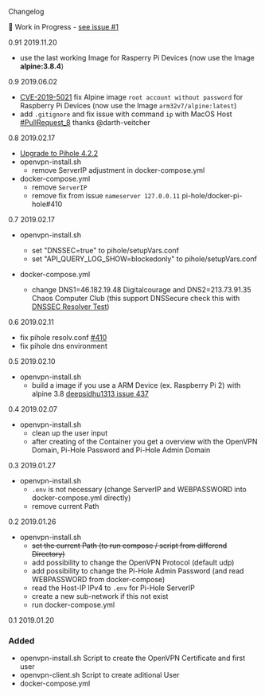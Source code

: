 Changelog 

:construction: Work in Progress - [see issue #1](https://github.com/mr-bolle/docker-openvpn-pihole/issues/1)

0.91 2019.11.20
- use the last working Image for Rasperry Pi Devices (now use the Image **alpine:3.8.4**)

0.9 2019.06.02
- [CVE-2019-5021](https://www.zdnet.com/article/alpine-linux-docker-images-ship-a-root-account-with-no-password/) fix Alpine image `root account without password` for Raspberry Pi Devices (now use the Image `arm32v7/alpine:latest`)
- add `.gitignore` and fix issue with command `ip` with MacOS Host [#PullRequest_8](https://github.com/mr-bolle/docker-openvpn-pihole/pull/8) thanks @darth-veitcher

0.8 2019.02.17
- [Upgrade to Pihole 4.2.2](https://github.com/pi-hole/docker-pi-hole/pull/426)
- openvpn-install.sh
  - remove ServerIP adjustment in docker-compose.yml
- docker-compose.yml
  - remove `ServerIP`
  - remove fix from issue `nameserver 127.0.0.11` pi-hole/docker-pi-hole#410

0.7 2019.02.17
- openvpn-install.sh
  - set "DNSSEC=true" to pihole/setupVars.conf
  - set "API_QUERY_LOG_SHOW=blockedonly" to pihole/setupVars.conf

- docker-compose.yml
  - change DNS1=46.182.19.48 Digitalcourage and DNS2=213.73.91.35 Chaos Computer Club (this support DNSSecure check this with [DNSSEC Resolver Test](http://dnssec.vs.uni-due.de/))

0.6 2019.02.11
- fix pihole resolv.conf [#410](https://github.com/pi-hole/docker-pi-hole/issues/410)
- fix pihole dns environment

0.5 2019.02.10
- openvpn-install.sh
  - build a image if you use a ARM Device (ex. Raspberry Pi 2) with alpine 3.8 [deepsidhu1313 issue 437](https://github.com/kylemanna/docker-openvpn/issues/437#issuecomment-460019016)

0.4 2019.02.07
- openvpn-install.sh
  - clean up the user input
  - after creating of the Container you get a overview with the OpenVPN Domain, Pi-Hole Password and Pi-Hole Admin Domain

0.3 2019.01.27
- openvpn-install.sh
  - `.env` is not necessary (change ServerIP and WEBPASSWORD into docker-compose.yml directly)
  - remove current Path

0.2 2019.01.26
- openvpn-install.sh
  - ~~set the current Path (to run compose / script from differend Directory)~~
  - add possibility to change the OpenVPN Protocol (default udp)
  - add possibility to change the Pi-Hole Admin Password (and read WEBPASSWORD from docker-compose)
  - read the Host-IP IPv4 to `.env` for Pi-Hole ServerIP
  - create a new sub-network if this not exist
  - run docker-compose.yml

0.1 2019.01.20
### Added
- openvpn-install.sh Script to create the OpenVPN Certificate and first user
- openvpn-client.sh Script to create aditional User
- docker-compose.yml 

